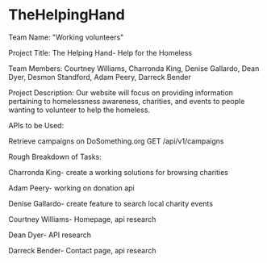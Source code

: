 # TheHelpingHand

Team Name: "Working volunteers"

Project Title: The Helping Hand- Help for the Homeless

Team Members: Courtney Williams,
              Charronda King,
              Denise Gallardo,
              Dean Dyer,
              Desmon Standford,
              Adam Peery,
              Darreck Bender

Project Description: Our website will focus on providing information pertaining to homelessness awareness, charities, and                          events to people wanting to volunteer to help the homeless.

APIs to be Used:

Retrieve campaigns on DoSomething.org GET /api/v1/campaigns

Rough Breakdown of Tasks:

Charronda King- create a working solutions for browsing charities

Adam Peery- working on donation api

Denise Gallardo- create feature to search local charity events

Courtney Williams- Homepage, api research

Dean Dyer- API research

Darreck Bender- Contact page, api research
